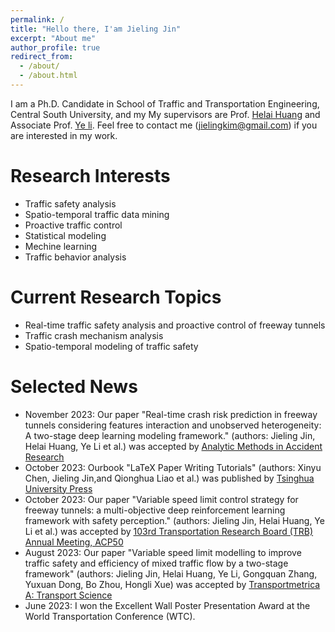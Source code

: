 ```yaml
---
permalink: /
title: "Hello there, I'am Jieling Jin"
excerpt: "About me"
author_profile: true
redirect_from: 
  - /about/
  - /about.html
---
```


I am a Ph.D. Candidate in School of Traffic and Transportation Engineering, Central South University, and my My supervisors are Prof. [Helai Huang](https://faculty.csu.edu.cn/huanghelai/zh_CN/index.htm) and Associate Prof. [Ye li](https://faculty.csu.edu.cn/liye/zh_CN/index.htm). Feel free to contact me (jielingkim@gmail.com) if you are interested in my work.

Research Interests
======
- Traffic safety analysis
- Spatio-temporal traffic data mining
- Proactive traffic control
- Statistical modeling
- Mechine learning
- Traffic behavior analysis

Current Research Topics
======
- Real-time traffic safety analysis and proactive control of freeway tunnels
- Traffic crash mechanism analysis
- Spatio-temporal modeling of traffic safety

Selected News
======
- November 2023: Our paper "Real-time crash risk prediction in freeway tunnels considering features interaction and unobserved heterogeneity: A two-stage deep learning modeling framework." (authors: Jieling Jin, Helai Huang, Ye Li et al.) was accepted by [Analytic Methods in Accident Research](https://www.sciencedirect.com/journal/analytic-methods-in-accident-research)
- October 2023: Ourbook "LaTeX Paper Writing Tutorials" (authors: Xinyu Chen, Jieling Jin,and Qionghua Liao et al.) was published by [Tsinghua University Press](http://www.tup.tsinghua.edu.cn/booksCenter/book_09090001.html)
- October 2023: Our paper "Variable speed limit control strategy for freeway tunnels: a multi-objective deep reinforcement learning framework with safety perception." (authors: Jieling Jin, Helai Huang, Ye Li et al.) was accepted by [103rd Transportation Research Board (TRB) Annual Meeting, ACP50](https://www.trb.org/AnnualMeeting/AnnualMeeting.aspx)
- August 2023: Our paper "Variable speed limit modelling to improve traffic safety and efficiency of mixed traffic flow by a two-stage framework" (authors: Jieling Jin, Helai Huang, Ye Li, Gongquan Zhang, Yuxuan Dong, Bo Zhou, Hongli Xue) was accepted by [Transportmetrica A: Transport Science](https://www.tandfonline.com/journals/ttra21)
- June 2023: I won the Excellent Wall Poster Presentation Award at the World Transportation Conference (WTC).
